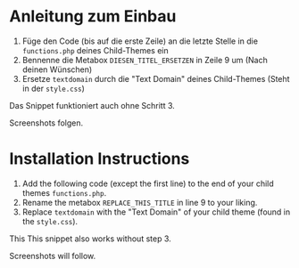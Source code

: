 # Anleitung zum Einbau

1. Füge den Code (bis auf die erste Zeile) an die letzte Stelle in die `functions.php` deines Child-Themes ein
2. Bennenne die Metabox `DIESEN_TITEL_ERSETZEN` in Zeile 9 um (Nach deinen Wünschen)
3. Ersetze `textdomain` durch die "Text Domain" deines Child-Themes (Steht in der `style.css`)

Das Snippet funktioniert auch ohne Schritt 3.

Screenshots folgen.

# Installation Instructions

1. Add the following code (except the first line) to the end of your child themes `functions.php`.
2. Rename the metabox `REPLACE_THIS_TITLE` in line 9 to your liking.
3. Replace `textdomain` with the "Text Domain" of your child theme (found in the `style.css`).

This This snippet also works without step 3.

Screenshots will follow.
